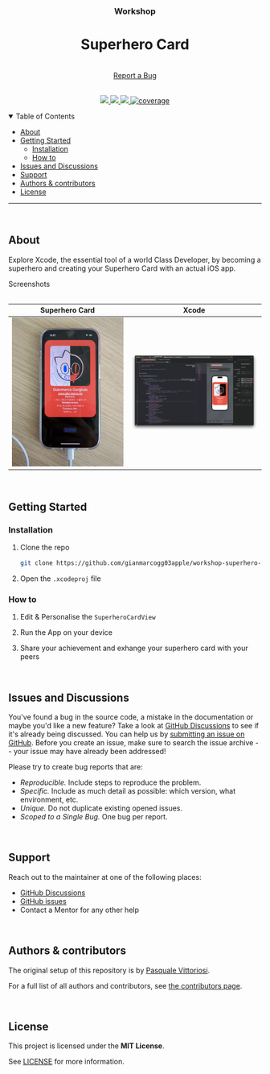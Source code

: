 <div align="center">
  <h3>Workshop</h3>
  <h1>Superhero Card</h1>
  <br />
  <a href="https://github.com/developer-academy-unina/workshop-superhero-card/issues/new?assignees=&labels=bug&template=01_BUG_REPORT.md&title=bug%3A+">Report a Bug</a>
  
</div>
  <br />
<p align="center">
  <a href="#" alt="Version">
    <img src="https://img.shields.io/static/v1?label=Version&message=1.0.0&color=brightgreen" />
  </a>
  <a href="#" alt="XCode Version">
    <img src="https://img.shields.io/static/v1?label=XCode%20Version&message=14.0.0&color=brightgreen&logo=xcode" />
  </a>        
  <a href="#" alt="Swift Version">
    <img src="https://img.shields.io/static/v1?label=Swift%20Version&message=5.7&color=brightgreen&logo=swift" />
  </a>
  <a href="#" alt="Framework used">
    <img src="https://img.shields.io/static/v1?label=Framework%20used&message=SwiftUI&color=brightgreen&logo=swift"
            alt="coverage">
  </a>          
</p>

<details open="open">
<summary>Table of Contents</summary>

- [About](#about)
- [Getting Started](#getting-started)
  - [Installation](#installation)
  - [How to](#how-to)
- [Issues and Discussions](#issues-and-discussions)
- [Support](#support)
- [Authors & contributors](#authors--contributors)
- [License](#license)

</details>

---
<br />

## About

Explore Xcode, the essential tool of a world Class Developer, by becoming a superhero and creating your Superhero Card with an actual iOS app.

<summary>Screenshots</summary>
<br>

|                               Superhero Card                               |                                  Xcode                                          |
| :-------------------------------------------------------------------: | :--------------------------------------------------------------------: |
| <img src="docs/images/SuperheroCardGianmarco.jpg" title="Superhero Card" width="100%"> | <img src="docs/images/SuperheroCardGianmarcoXcode.png" title="Xcode" width="100%"> |

<br />

## Getting Started

### Installation

1. Clone the repo

   ```sh
   git clone https://github.com/gianmarcogg03apple/workshop-superhero-card
   ```

2. Open the ```.xcodeproj``` file

### How to

1. Edit & Personalise the ```SuperheroCardView```

2. Run the App on your device

3. Share your achievement and exhange your superhero card with your peers

<br />

## Issues and Discussions

You've found a bug in the source code, a mistake in the documentation or maybe you'd like a new feature? Take a look at [GitHub Discussions](https://github.com/developer-academy-unina/workshop-superhero-card/discussions) to see if it's already being discussed. You can help us by [submitting an issue on GitHub](https://github.com/developer-academy-unina/workshop-superhero-card/issues). Before you create an issue, make sure to search the issue archive -- your issue may have already been addressed!

Please try to create bug reports that are:

- _Reproducible._ Include steps to reproduce the problem.
- _Specific._ Include as much detail as possible: which version, what environment, etc.
- _Unique._ Do not duplicate existing opened issues.
- _Scoped to a Single Bug._ One bug per report.

<br />

## Support

Reach out to the maintainer at one of the following places:

- [GitHub Discussions](https://github.com/developer-academy-unina/workshop-superhero-card/discussions)
- [GitHub issues](https://github.com/developer-academy-unina/workshop-superhero-card/issues/new?assignees=&labels=question&template=04_SUPPORT_QUESTION.md&title=support%3A+)
- Contact a Mentor for any other help

<br />

## Authors & contributors

The original setup of this repository is by [Pasquale Vittoriosi](https://github.com/PasqualeVittoriosi).

For a full list of all authors and contributors, see [the contributors page](https://github.com/developer-academy-unina/workshop-superhero-card/contributors).

<br />

## License

This project is licensed under the **MIT License**.

See [LICENSE](LICENSE) for more information.
